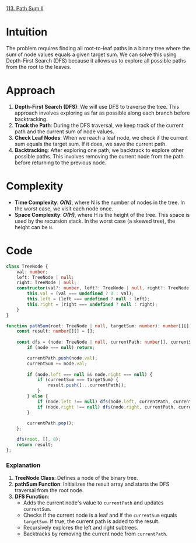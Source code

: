 [113. Path Sum II](https://leetcode.com/problems/path-sum-ii/)

# Intuition

The problem requires finding all root-to-leaf paths in a binary tree where the sum of node values equals a given target sum. We can solve this using Depth-First Search (DFS) because it allows us to explore all possible paths from the root to the leaves.

# Approach

1. **Depth-First Search (DFS)**: We will use DFS to traverse the tree. This approach involves exploring as far as possible along each branch before backtracking.
2. **Track the Path**: During the DFS traversal, we keep track of the current path and the current sum of node values.
3. **Check Leaf Nodes**: When we reach a leaf node, we check if the current sum equals the target sum. If it does, we save the current path.
4. **Backtracking**: After exploring one path, we backtrack to explore other possible paths. This involves removing the current node from the path before returning to the previous node.

# Complexity

- **Time Complexity**: ***O(N)***, where N is the number of nodes in the tree. In the worst case, we visit each node once.
- **Space Complexity**: ***O(H)***, where H is the height of the tree. This space is used by the recursion stack. In the worst case (a skewed tree), the height can be `N`.

# Code
```typescript
class TreeNode {
    val: number;
    left: TreeNode | null;
    right: TreeNode | null;
    constructor(val?: number, left?: TreeNode | null, right?: TreeNode | null) {
        this.val = (val === undefined ? 0 : val);
        this.left = (left === undefined ? null : left);
        this.right = (right === undefined ? null : right);
    }
}

function pathSum(root: TreeNode | null, targetSum: number): number[][] {
    const result: number[][] = [];
    
    const dfs = (node: TreeNode | null, currentPath: number[], currentSum: number) => {
        if (node === null) return;

        currentPath.push(node.val);
        currentSum += node.val;
        
        if (node.left === null && node.right === null) {
            if (currentSum === targetSum) {
                result.push([...currentPath]);
            }
        } else {
            if (node.left !== null) dfs(node.left, currentPath, currentSum);
            if (node.right !== null) dfs(node.right, currentPath, currentSum);
        }
        
        currentPath.pop();
    };

    dfs(root, [], 0);
    return result;
};

```

### Explanation

1. **TreeNode Class**: Defines a node of the binary tree.
2. **pathSum Function**: Initializes the result array and starts the DFS traversal from the root node.
3. **DFS Function**: 
   - Adds the current node's value to `currentPath` and updates `currentSum`.
   - Checks if the current node is a leaf and if the `currentSum` equals `targetSum`. If true, the current path is added to the result.
   - Recursively explores the left and right subtrees.
   - Backtracks by removing the current node from `currentPath`.